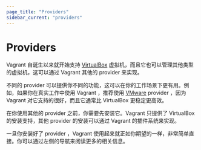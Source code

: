 ```yaml
---
page_title: "Providers"
sidebar_current: "providers"
---
```


# Providers

Vagrant 自诞生以来就开始支持 [VirtualBox](http://www.virtualbox.org) 虚拟机，而且它也可以管理其他类型的虚拟机，这可以通过 Vagrant 其他的 provider 来实现。

不同的 provider 可以提供你不同的功能，这可以在你的工作场景下更有用。例如，如果你在真实工作中使用 Vagrant ，推荐使用 [VMware](http://www.vmware.com)
provider ，因为 Vagrant 对它支持的很好，而且它通常比 VirtualBox 更稳定更高效。

在你使用其他的 provider 之前，你需要先安装它。Vagrant 只提供了 VirtualBox 的安装支持，其他 provider 的安装可以通过 Vagrant 的插件系统来实现。

一旦你安装好了 provider ，Vagrant 使用起来就正如你期望的一样，非常简单直接。你可以通过左侧的导航来阅读更多的相关信息。
